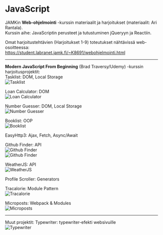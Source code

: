 # JavaScript

JAMKin **Web-ohjelmointi** -kurssin materiaalit ja harjoitukset (materiaalit: Ari Rantala).  
Kurssin aihe: JavaScriptin perusteet ja tutustuminen jQueryyn ja Reactiin.  
  
Omat harjoitustehtävien (Harjoitukset 1-9) toteutukset nähtävissä web-osoitteessa:  
https://student.labranet.jamk.fi/~K8691/webohjelmointi.html  

- - - - - - -  
  
**Modern JavaScript From Beginning** (Brad Traversy/Udemy) -kurssin harjoitusprojektit:  
Tasklist: DOM, Local Storage  
![Tasklist](/tasklist/tasklist.png)  
  
Loan Calculator: DOM  
![Loan Calculator](/loancalculator/loancalculator.png)  
  
Number Guesser: DOM, Local Storage  
![Number Guesser](/numberguesser/numberguesser.png)  
  
Booklist: OOP  
![Booklist](/booklist/booklist.png)  
  
EasyHttp3: Ajax, Fetch, Async/Await  
  
Github Finder: API  
![Github Finder](/githubfinder/githubfinder.png)  
![Github Finder](/githubfinder/githubfinder2.png)  
  
WeatherJS: API  
![WeatherJS](/weatherjs/weatherjs.png)  
  
Profile Scroller: Generators  
  
Tracalorie: Module Pattern  
![Tracalorie](/tracalorie/tracalorie.png)  
  
Microposts: Webpack & Modules  
![Microposts](/microposts/microposts.png)  
  
- - - - -  
  
Muut projektit:
Typewriter: typewriter-efekti websivuille  
![Typewriter](/typewriter/typewriter.png)  

